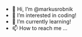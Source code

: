 - 👋 Hi, I’m @markusrobnik
- 👀 I’m interested in coding!
- 🌱 I’m currently learning!
- 📫 How to reach me ...

<!---
markusrobnik/markusrobnik is a ✨ special ✨ repository because its `README.md` (this file) appears on your GitHub profile.
You can click the Preview link to take a look at your changes.
--->
